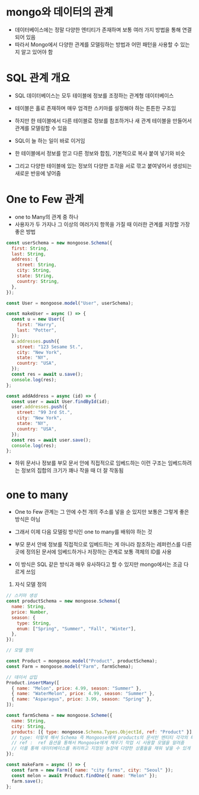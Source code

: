 # mongo와 데이터의 관계

- 데이터베이스에는 정말 다양한 엔티티가 존재하며 보통 여러 가지 방법을 통해 연결되어 있음
- 따라서 Mongo에서 다양한 관계를 모델링하는 방법과 어떤 패턴을 사용할 수 있는지 알고 있어야 함

# SQL 관계 개요

- SQL 데이터베이스는 모두 테이블에 정보를 조정하는 관계형 데이터베이스
- 테이블은 홀로 존재하며 매우 엄격한 스키마를 설정해야 하는 튼튼한 구조임
- 하지만 한 테이블에서 다른 테이블로 정보를 참조하거나 새 관계 테이블을 만들어서 관계를 모델링할 수 있음

- SQL이 늘 하는 일이 바로 이거임
- 한 테이블에서 정보를 얻고 다른 정보와 합침, 기본적으로 복사 붙여 넣기와 비슷
- 그리고 다양한 테이블에 있는 정보의 다양한 조각을 서로 깎고 붙여넣어서 생성되는 새로운 반응에 넣어줌

# One to Few 관계

- one to Many의 관계 중 하나
- 사용자가 두 가지나 그 이상의 여러가지 항목을 가질 때 이러한 관계를 저장할 가장 좋은 방법

```js
const userSchema = new mongoose.Schema({
  first: String,
  last: String,
  address: {
    street: String,
    city: String,
    state: String,
    country: String,
  },
});

const User = mongoose.model("User", userSchema);

const makeUser = async () => {
  const u = new User({
    first: "Harry",
    last: "Potter",
  });
  u.addresses.push({
    street: "123 Sesame St.",
    city: "New York",
    state: "NY",
    country: "USA",
  });
  const res = await u.save();
  console.log(res);
};

const addAddress = async (id) => {
  const user = await User.findById(id);
  user.addresses.push({
    street: "99 3rd St.",
    city: "New York",
    state: "NY",
    country: "USA",
  });
  const res = await user.save();
  console.log(res);
};
```

- 하위 문서나 정보를 부모 문서 안에 직접적으로 임베드하는 이런 구조는 임베드하려는 정보의 집합의 크기가 꽤나 작을 때 더 잘 작동됨

# one to many

- One to Few 관계는 그 안에 수천 개의 주소를 넣을 순 있지만 보통은 그렇게 좋은 방식은 아님
- 그래서 이제 다음 모델링 방식인 one to many를 배워야 하는 것

- 부모 문서 안에 정보를 직접적으로 임베드하는 게 아니라 참조하는 레퍼런스를 다른 곳에 정의된 문서에 임베드하거나 저장하는 관계로 보통 객체의 ID를 사용
- 이 방식은 SQL 같은 방식과 매우 유사하다고 할 수 있지만 mongo에서는 조금 다르게 쓰임

1. 자식 모델 정의

```js
// 스키마 생성
const productSchema = new mongoose.Schema({
  name: String,
  price: Number,
  season: {
    type: String,
    enum: ["Spring", "Summer", "Fall", "Winter"],
  },
});

// 모델 정의

const Product = mongoose.model("Product", productSchema);
const Farm = mongoose.model("Farm", farmSchema);

// 데이서 삽입
Product.insertMany([
  { name: "Melon", price: 4.99, season: "Summer" },
  { name: "WaterMelon", price: 4.99, season: "Summer" },
  { name: "Asparagus", price: 3.99, season: "Spring" },
]);

const farmSchema = new mongoose.Scheme({
  name: String,
  city: String,
  products: [{ type: mongoose.Schema.Types.ObjectId, ref: "Product" }],
  // type: 이렇게 해서 Schema 즉 Mongoose에게 products의 문서인 엔티티 각각의 타입이 객체 ID라고 알려줌
  // ref :  ref 옵션을 통해서 Mongoose에게 채우기 작업 시 사용할 모델을 알려줌
  // 이를 통해 데이터베이스를 쿼리하고 지정된 농장에 다양한 상품들을 채워 넣을 수 있게 되죠
});

const makeFarm = async () => {
  const farm = new Farm({ name: "city farms", city: "Seoul" });
  const melon = await Product.findOne({ name: "Melon" });
  farm.save();
};
```
